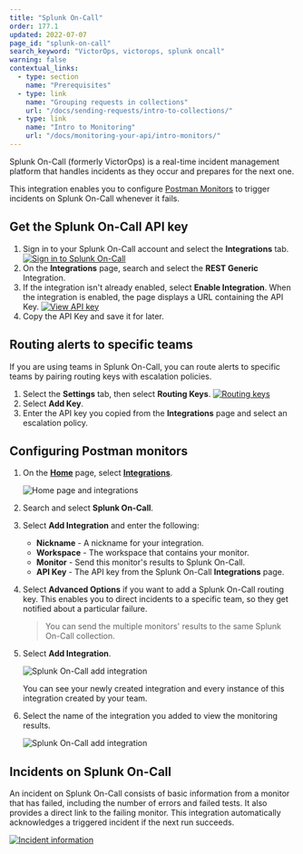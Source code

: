 ```yaml
---
title: "Splunk On-Call"
order: 177.1
updated: 2022-07-07
page_id: "splunk-on-call"
search_keyword: "VictorOps, victorops, splunk oncall"
warning: false
contextual_links:
  - type: section
    name: "Prerequisites"
  - type: link
    name: "Grouping requests in collections"
    url: "/docs/sending-requests/intro-to-collections/"
  - type: link
    name: "Intro to Monitoring"
    url: "/docs/monitoring-your-api/intro-monitors/"
---
```


Splunk On-Call (formerly VictorOps) is a real-time incident management platform that handles incidents as they occur and prepares for the next one.

This integration enables you to configure [Postman Monitors](/docs/monitoring-your-api/intro-monitors/) to trigger incidents on Splunk On-Call whenever it fails.

## Get the Splunk On-Call API key

1. Sign in to your Splunk On-Call account and select the **Integrations** tab.
   [![Sign in to Splunk On-Call](https://assets.postman.com/postman-docs/splunk-on-call-integrations-2.jpg)](https://assets.postman.com/postman-docs/splunk-on-call-integrations-2.jpg)
1. On the **Integrations** page, search and select the **REST Generic** Integration.
1. If the integration isn't already enabled, select **Enable Integration**. When the integration is enabled, the page displays a URL containing the API Key.
   [![View API key](https://assets.postman.com/postman-docs/splunk-on-call-copy-api-key.jpg)](https://assets.postman.com/postman-docs/splunk-on-call-copy-api-key.jpg)
1. Copy the API Key and save it for later.

## Routing alerts to specific teams

If you are using teams in Splunk On-Call, you can route alerts to specific teams by pairing routing keys with escalation policies.

1. Select the **Settings** tab, then select **Routing Keys**.
   [![Routing keys](https://assets.postman.com/postman-docs/splunk-on-call-routing-keys-1.jpg)](https://assets.postman.com/postman-docs/splunk-on-call-routing-keys-1.jpg)
1. Select **Add Key**.
1. Enter the API key you copied from the **Integrations** page and select an escalation policy.

## Configuring Postman monitors

1. On the **[Home](https://go.postman.co/home)** page, select **[Integrations](https://go.postman.co/integrations)**.

    ![Home page and integrations](https://assets.postman.com/postman-docs/home-integrations.jpg)

1. Search and select **Splunk On-Call**.
1. Select **Add Integration** and enter the following:
    * **Nickname** -   A nickname for your integration.
    * **Workspace** -  The workspace that contains your monitor.
    * **Monitor** -   Send this monitor's results to Splunk On-Call.
    * **API Key** -  The API key from the Splunk On-Call **Integrations** page.
1. Select **Advanced Options** if you want to add a Splunk On-Call routing key. This enables you to direct incidents to a specific team, so they get notified about a particular failure.
    > You can send the multiple monitors' results to the same Splunk On-Call collection.
1. Select **Add Integration**.

   ![Splunk On-Call add integration](https://assets.postman.com/postman-docs/splunk-on-call-add-integration-config.jpg)

   You can see your newly created integration and every instance of this integration created by your team.

1. Select the name of the integration you added to view the monitoring results.

   ![Splunk On-Call add integration](https://assets.postman.com/postman-docs/splunk-on-call-view-all-integrations.jpg)

## Incidents on Splunk On-Call

An incident on Splunk On-Call consists of basic information from a monitor that has failed, including the number of errors and failed tests. It also provides a direct link to the failing monitor. This integration automatically acknowledges a triggered incident if the next run succeeds.

[![Incident information](https://assets.postman.com/postman-docs/splunk-on-call-incident-info.jpg)](https://assets.postman.com/postman-docs/splunk-on-call-incident-info.jpg)
